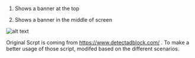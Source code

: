 1. Shows a banner at the top



2. Shows a banner in the middle of screen




![alt text](https://i.imgur.com/FuWp4ja.png)


Original Scrpt is coming from https://www.detectadblock.com/ . To make a better usage of those script, modifed based on the different scenarios. 
